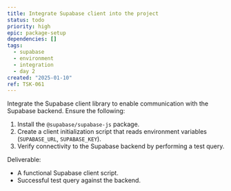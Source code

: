 ```yaml
---
title: Integrate Supabase client into the project
status: todo
priority: high
epic: package-setup
dependencies: []
tags:
  - supabase
  - environment
  - integration
  - day 2
created: "2025-01-10"
ref: TSK-061
---
```


Integrate the Supabase client library to enable communication with the Supabase backend. Ensure the following:

1. Install the `@supabase/supabase-js` package.
2. Create a client initialization script that reads environment variables (`SUPABASE_URL`, `SUPABASE_KEY`).
3. Verify connectivity to the Supabase backend by performing a test query.

Deliverable:

- A functional Supabase client script.
- Successful test query against the backend.
